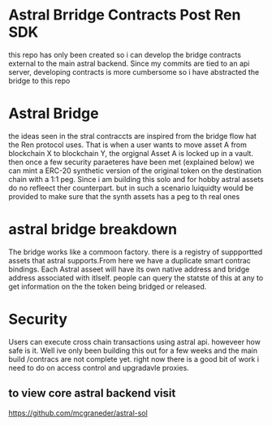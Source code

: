 # Astral Brridge Contracts Post Ren SDK

this repo has only been created so i can develop the bridge contracts external to the main astral backend. Since my commits are tied to an api server, developing contracts is more cumbersome so i have abstracted the bridge to this repo

# Astral Bridge
the ideas seen in the stral contraccts are inspired from the bridge flow hat the Ren protocol uses. That is when a user wants to move asset A from blockchain X to blockchain Y, the orgignal Asset A is locked up in a vault. then once a few security paraeteres have been met (explained below) we can mint a ERC-20 synthetic version of the original token on the destination chain with a 1:1 peg. Since i am building this solo and for hobby astral assets do no refleect ther counterpart. but in such a scenario luiquidty would be provided to make sure that the synth assets has a peg to th real ones

# astral bridge breakdown
The bridge works like a commoon factory. there is a registry of suppportted assets that astral supports.From here we have a duplicate smart contrac bindings. Each Astral asseet will have its own native address and bridge address associated with itlself. people can query the statste of this at any to get information on the the token being bridged or released. 

# Security
Users can execute cross chain transactions using astral api. howeveer how safe is it. Well ive only been building this out for a few weeks and the main build /contracs are not complete yet. right now there is a good bit of work i need to do on access control and upgradavle proxies.

## to view core astral backend visit
https://github.com/mcgraneder/astral-sol
